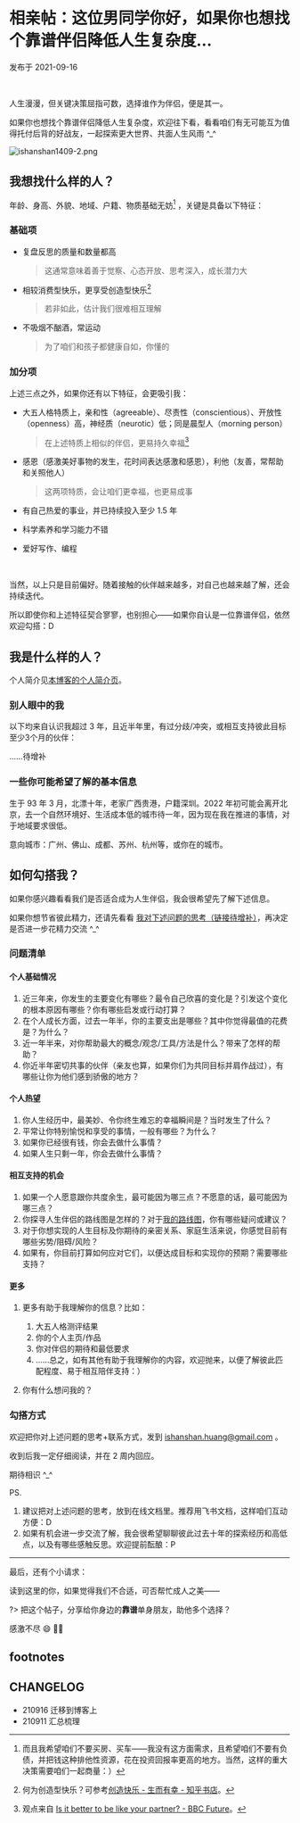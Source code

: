 # 相亲帖：这位男同学你好，如果你也想找个靠谱伴侣降低人生复杂度…
发布于 2021-09-16 

<br> 


人生漫漫，但关键决策屈指可数，选择谁作为伴侣，便是其一。

如果你也想找个靠谱伴侣降低人生复杂度，欢迎往下看，看看咱们有无可能互为值得托付后背的好战友，一起探索更大世界、共面人生风雨 ^_^


![ishanshan1409-2.png](http://ishanshan.zoomquiet.top/share/ishanshan1409-2.png?imageView2/2/w/400 ':size=100')


## 我想找什么样的人？

年龄、身高、外貌、地域、户籍、物质基础无妨[^1]  ，关键是具备以下特征：

### 基础项

* 复盘反思的质量和数量都高

    > 这通常意味着善于觉察、心态开放、思考深入，成长潜力大

* 相较消费型快乐，更享受创造型快乐[^2]

    > 若非如此，估计我们很难相互理解

* 不吸烟不酗酒，常运动

    > 为了咱们和孩子都健康自如，你懂的

### 加分项

上述三点之外，如果你还有以下特征，会更吸引我：

* 大五人格特质上，亲和性（agreeable）、尽责性（conscientious）、开放性（openness）高，神经质（neurotic）低；同是晨型人（morning person）

    > 在上述特质上相似的伴侣，更易持久幸福[^3] 

* 感恩（感激美好事物的发生，花时间表达感激和感恩），利他（友善，常帮助和关照他人）
    
    > 这两项特质，会让咱们更幸福，也更易成事

* 有自己热爱的事业，并已持续投入至少 1.5 年
* 科学素养和学习能力不错
* 爱好写作、编程

<br> 

当然，以上只是目前偏好。随着接触的伙伴越来越多，对自己也越来越了解，还会持续迭代。

所以即使你和上述特征契合寥寥，也别担心——如果你自认是一位靠谱伴侣，依然欢迎勾搭：D


## 我是什么样的人？

个人简介见[本博客的个人简介页](about/)。


### 别人眼中的我

以下均来自认识我超过 3 年，且近半年里，有过分歧/冲突，或相互支持彼此目标至少3个月的伙伴：

……待增补

### 一些你可能希望了解的基本信息

生于 93 年 3 月，北漂十年，老家广西贵港，户籍深圳。2022 年初可能会离开北京，去一个自然环境好、生活成本低的城市待一年，因为现在我在推进的事情，对于地域要求很低。

意向城市：广州、佛山、成都、苏州、杭州等，或你在的城市。




## 如何勾搭我？

如果你感兴趣看看我们是否适合成为人生伴侣，我会很希望先了解下述信息。

如果你想节省彼此精力，还请先看看 [我对下述问题的思考（链接待增补）]()，再决定是否进一步花精力交流 ^_^

### 问题清单

#### 个人基础情况

1. 近三年来，你发生的主要变化有哪些？最令自己欣喜的变化是？引发这个变化的根本原因有哪些？你有哪些启发或行动打算？ 
2. 在个人成长方面，过去一年半，你的主要支出是哪些？其中你觉得最值的花费是？为什么？
3. 近一年半来，对你帮助最大的概念/观念/工具/方法是什么？带来了怎样的帮助？ 
4. 你近半年密切共事的伙伴（亲友也算，如果你们为共同目标并肩作战过），有哪些让你为他们感到骄傲的地方？

#### 个人热望

1. 你人生经历中，最美妙、令你终生难忘的幸福瞬间是？当时发生了什么？
2. 平常让你特别愉悦和享受的事情，一般有哪些？为什么？
3. 如果你已经很有钱，你会去做什么事情？
4. 如果人生只剩一年，你会去做什么事情？

#### 相互支持的机会

1. 如果一个人愿意跟你共度余生，最可能因为哪三点？不愿意的话，最可能因为哪三点？
2. 你探寻人生伴侣的路线图是怎样的？对于[我的路线图](family/lifep_roadmap.md)，你有哪些疑问或建议？
3. 对于你想实现的人生目标及你期待的亲密关系、家庭生活来说，你感觉目前有哪些劣势/阻碍/风险？
4. 如果有，你目前打算如何应对它们，以便达成目标和实现你的预期？需要哪些支持？


#### 更多

1. 更多有助于我理解你的信息？比如：
    1. 大五人格测评结果
    2. 你的个人主页/作品
    3. 你对伴侣的期待和最低要求
    4. ……总之，如有其他有助于我理解你的内容，欢迎抛来，以便了解彼此匹配程度、易于相互陪伴支持：）

2. 你有什么想问我的？

### 勾搭方式


欢迎把你对上述问题的思考+联系方式，发到 ishanshan.huang@gmail.com 。

收到后我一定仔细阅读，并在 2 周内回应。

期待相识 ^_^


PS. 
1. 建议把对上述问题的思考，放到在线文档里。推荐用飞书文档，这样咱们互动方便：D
2. 如果有机会进一步交流了解，我会很希望聊聊彼此过去十年的探索经历和高低点，以及有哪些感触反思。欢迎提前酝酿：P




---

最后，还有个小请求：

读到这里的你，如果觉得我们不合适，可否帮忙成人之美——

?> 把这个帖子，分享给你身边的**靠谱**单身朋友，助他多个选择？

感激不尽 😄 🙌🏻



## footnotes



[^2]: 何为创造型快乐？可参考[创造快乐 - 生而有幸 - 知乎书店](https://www.zhihu.com/pub/reader/19550816/chapter/873650259174227968)。
[^3]: 观点来自 [Is it better to be like your partner? - BBC Future](https://www.bbc.com/future/article/20181011-are-relationships-better-if-partners-are-more-similar)。
[^1]:  而且我希望咱们不要买房、买车——我没有这方面需求，且希望咱们不要有负债，并把钱这种排他性资源，花在投资回报率更高的地方。当然，这样的重大决策需要咱们一起商量：）

## CHANGELOG 

- 210916 迁移到博客上
- 210911 汇总梳理 